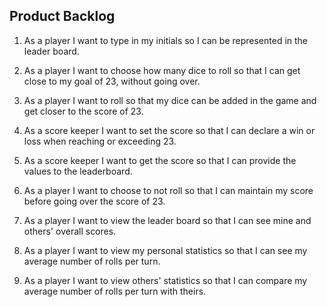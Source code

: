 
## Product Backlog ##

1. As a player I want to type in my initials so I can be represented in the leader board.

2. As a player I want to choose how many dice to roll so that I can get close to my goal of 23, without going over.

3. As a player I want to roll so that my dice can be added in the game and get closer to the score of 23.

4. As a score keeper I want to set the score so that I can declare a win or loss when reaching or exceeding 23.

5. As a score keeper I want to get the score so that I can provide the values to the leaderboard.

6. As a player I want to choose to not roll so that I can maintain my score before going over the score of 23. 

7. As a player I want to view the leader board so that I can see mine and others' overall scores.

8. As a player I want to view my personal statistics so that I can see my average number of rolls per turn.

9. As a player I want to view others' statistics so that I can compare my average number of rolls per turn with theirs.